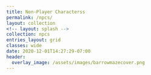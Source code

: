 ```yaml
---
title: Non-Player Characterss
permalink: /npcs/
layout: collection
<!-- layout: splash -->
collection: npcs
entries_layout: grid
classes: wide
date: 2020-12-01T14:27:29-07:00
header:
  overlay_image: /assets/images/barrowmazecover.png
---
```

